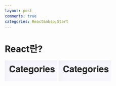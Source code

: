 ```yaml
---
layout: post
comments: true
categories: React&nbsp;Start
---
```


# React란?

![](/img/a.png)
![](/assets/img/a.png)
